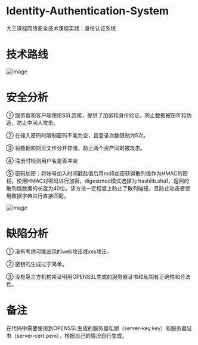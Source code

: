 # Identity-Authentication-System
大三课程网络安全技术课程实践：身份认证系统

# 技术路线
![image](https://github.com/WaterBoyBia/Identity-Authentication-System/assets/109199725/5669de4a-406e-4175-bf62-ae40c4ba8250)

# 安全分析
①	服务器和客户端使用SSL连接，提供了加密和身份验证，防止数据被窃听和伪造，防止中间人攻击。

②	在输入密码时限制密码不能为空，且登录次数限制为5次。

③	将数据和网页文件分开存储，防止两个资产同时被攻击。

④	注册时检测用户名是否冲突

⑤	密码加密：将账号加入时间戳盐值后用md5加密获得散列值作为HMAC的密钥，使用HMAC对密码进行加密，digestmod模式选择为 hashlib.sha1，返回的散列值数据的长度为40位。该方法一定程度上防止了散列碰撞，且防止攻击者使用数据字典进行直接匹配。

![image](https://github.com/WaterBoyBia/Identity-Authentication-System/assets/109199725/2840a1ad-1408-4b82-bc30-1af59b8e69e1)

# 缺陷分析
①	没有考虑可能出现的web攻击或xss攻击。

②	密钥的生成过于简单。

③	没有第三方机构来证明用OPENSSL生成的服务器证书和私钥有正确性和合法性。

# 备注
在代码中需要使用到OPENSSL生成的服务器私钥（server-key.key）和服务器证书（server-cert.pem），根据自己的情况自行生成。

